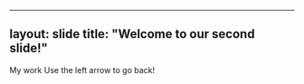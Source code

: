  ---
layout: slide
title: "Welcome to our second slide!"
---
My work
Use the left arrow to go back!
